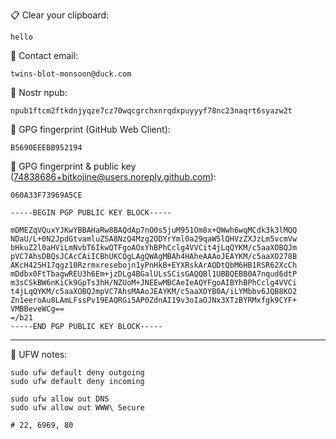 📋 Clear your clipboard:
```
hello
```

📧 Contact email:
```
twins-blot-monsoon@duck.com
```

🦩 Nostr npub:
```
npub1ftcm2ftkdnjyqze7cz70wqcgrchxnrqdxpuyyyf78nc23naqrt6syazw2t
```

🔑 GPG fingerprint (GitHub Web Client):
```
B5690EEEBB952194
```

🔑 GPG fingerprint & public key (74838686+bitkojine@users.noreply.github.com):
```
060A33F73969A5CE
```

```
-----BEGIN PGP PUBLIC KEY BLOCK-----

mDMEZqVQuxYJKwYBBAHaRw8BAQdAp7nO0s5juM951Om8x+QWwh6wqMCdk3k3lMQQ
NDaU/L+0N2JpdGtvamluZSA8NzQ4Mzg2ODYrYml0a29qaW5lQHVzZXJzLm5vcmVw
bHkuZ2l0aHViLmNvbT6IkwQTFgoAOxYhBPhCclg4VVCit4jLqQYKM/c5aaXOBQJm
pVC7AhsDBQsJCAcCAiICBhUKCQgLAgQWAgMBAh4HAheAAAoJEAYKM/c5aaXO278B
AKcH425H17qgz10Rzrmxresebojn1yPnHkB+EYXRskArAQDtQbM6HB1RSR62XcCh
mDdbx0FtTbagwREU3h6Em+jzDLg4BGalULsSCisGAQQBl1UBBQEBB0A7nqud6dtP
m3sCSkBW6nKiCk9GpTs3hH/NZUoM+JNEEwMBCAeIeAQYFgoAIBYhBPhCclg4VVCi
t4jLqQYKM/c5aaXOBQJmpVC7AhsMAAoJEAYKM/c5aaXOYB0A/iLYMbbv6JQB8KO2
Zn1eeroAu8LAmLFssPv19EAQRGi5AP0ZdnAI19v3oIaOJNx3XTzBYRMxfgk9CYF+
VMBBeveWCg==
=/b21
-----END PGP PUBLIC KEY BLOCK-----
```

---

🧱 UFW notes:
```
sudo ufw default deny outgoing
sudo ufw default deny incoming

sudo ufw allow out DNS
sudo ufw allow out WWW\ Secure

# 22, 6969, 80
```
